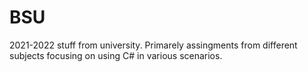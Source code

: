 # BSU
2021-2022 stuff from university. Primarely assingments from different subjects focusing on using C# in various scenarios.
